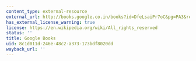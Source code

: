```yaml
---
content_type: external-resource
external_url: http://books.google.co.in/books?id=DfeLsaiPr7oC&pg=PA3&redir_esc=y#v=onepage&q&f=false
has_external_license_warning: true
license: https://en.wikipedia.org/wiki/All_rights_reserved
status: ''
title: Google Books
uid: 8c1d011d-246e-48c2-a373-173bdf8020dd
wayback_url: ''
---
```

